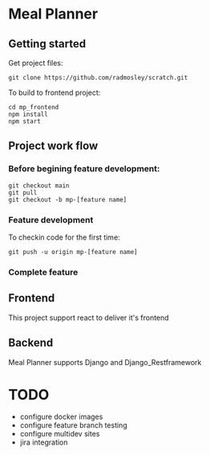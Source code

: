 # Meal Planner
## Getting started
Get project files:
```
git clone https://github.com/radmosley/scratch.git
```
To build to frontend project:
```
cd mp_frontend
npm install
npm start
```
## Project work flow
### Before begining feature development:
```
git checkout main
git pull
git checkout -b mp-[feature name]
```
### Feature development
To checkin code for the first time:
```
git push -u origin mp-[feature name]
```

### Complete feature
## Frontend
This project support react to deliver it's frontend

## Backend
Meal Planner supports Django and Django_Restframework

# TODO
- configure docker images
- configure feature branch testing
- configure multidev sites
- jira integration